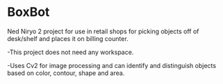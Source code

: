 # BoxBot
Ned Niryo 2 project for use in retail shops for picking objects off of desk/shelf and places it on billing counter. 

-This project does not need any workspace.

-Uses Cv2 for image processing and can identify and distinguish objects based on color, contour, shape and area.


